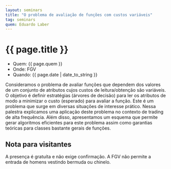```yaml
---
layout: seminars
title: "O problema de avaliação de funções com custos variáveis"
tag: seminars
quem: Eduardo Laber  
---
```


# {{ page.title }}

- Quem: {{ page.quem }}
- Onde:  FGV 
- Quando: {{ page.date | date_to_string }}

Consideramos o problema de avaliar funções que dependem dos valores de
um conjunto de atributos cujos custos de leitura/obtenção são
variáveis. O objetivo é definir estratégias (árvores de decisão) para
ler os atributos de modo a minimizar o custo (esperado) para avaliar a
função. Este é um problema que surge em diversas situações de
interesse prático. Nessa palestra explicamos uma aplicação deste
problema no contexto de trading de alta frequência. Além disso,
apresentamos um esquema que permite gerar algoritmos eficientes para
este problema assim como garantias teóricas para classes bastante
gerais de funções.


## Nota para visitantes

A presença é gratuíta e não exige confirmação. A FGV não permite a
entrada de homens vestindo bermuda ou chinelo.